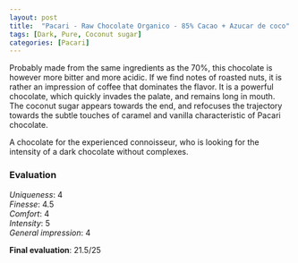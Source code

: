 ```yaml
---
layout: post
title:  "Pacari - Raw Chocolate Organico - 85% Cacao + Azucar de coco"
tags: [Dark, Pure, Coconut sugar] 
categories: [Pacari]
---
```


Probably made from the same ingredients as the 70%, this chocolate is however more bitter and more acidic. If we find notes of roasted nuts, it is rather an impression of coffee that dominates the flavor. It is a powerful chocolate, which quickly invades the palate, and remains long in mouth. The coconut sugar appears towards the end, and refocuses the trajectory towards the subtle touches of caramel and vanilla characteristic of Pacari chocolate.

A chocolate for the experienced connoisseur, who is looking for the intensity of a dark chocolate without complexes.


### Evaluation

_Uniqueness_: 4  
_Finesse_: 4.5  
_Comfort_: 4  
_Intensity_: 5  
_General impression_: 4

**Final evaluation**: 21.5/25